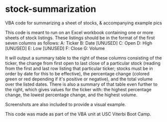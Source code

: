 # stock-summarization
VBA code for summarizing a sheet of stocks, & accompanying example pics

This code is meant to run on an Excel workbook containing one or more sheets of stock listings. These listings should be in the format of the first seven columns as follows: 
A: Ticker
B: Date [UNUSED]
C: Open
D: High [UNUSED]
E: Low [UNUSED]
F: Close
G: Volume

It will output a summary table to the right of these columns consisting of the ticker, the change from first open to last close of a particular stock (reading from the first and last row listing that particular ticker; stocks must be in order by date for this to be effective), the percentage change (colored green or red depending if it's positive or negative), and the total volume over the listed dates. 
There is also a summary of that table even further to the right, which gives values for the ticker with: the highest percentage change, the lowest percentage change, and the highest volume.

Screenshots are also included to provide a visual example. 

This code was made as part of the VBA unit at USC Viterbi Boot Camp. 
